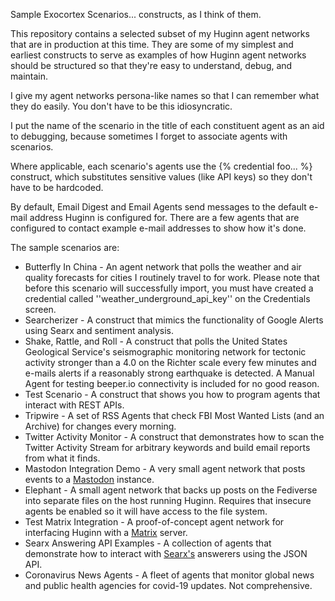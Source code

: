 Sample Exocortex Scenarios... constructs, as I think of them.

This repository contains a selected subset of my Huginn agent networks that are in production at this time.  They are some of my simplest and earliest constructs to serve as examples of how Huginn agent networks should be structured so that they're easy to understand, debug, and maintain.

I give my agent networks persona-like names so that I can remember what they do easily.  You don't have to be this idiosyncratic.

I put the name of the scenario in the title of each constituent agent as an aid to debugging, because sometimes I forget to associate agents with scenarios.

Where applicable, each scenario's agents use the {% credential foo... %} construct, which substitutes sensitive values (like API keys) so they don't have to be hardcoded.

By default, Email Digest and Email Agents send messages to the default e-mail address Huginn is configured for.  There are a few agents that are configured to contact example e-mail addresses to show how it's done.

The sample scenarios are:
* Butterfly In China - An agent network that polls the weather and air quality forecasts for cities I routinely travel to for work.  Please note that before this scenario will successfully import, you must have created a credential called ''weather_underground_api_key'' on the Credentials screen.
* Searcherizer - A construct that mimics the functionality of Google Alerts using Searx and sentiment analysis.
* Shake, Rattle, and Roll - A construct that polls the United States Geological Service's seismographic monitoring network for tectonic activity stronger than a 4.0 on the Richter scale every few minutes and e-mails alerts if a reasonably strong earthquake is detected.  A Manual Agent for testing beeper.io connectivity is included for no good reason.
* Test Scenario - A construct that shows you how to program agents that interact with REST APIs.
* Tripwire - A set of RSS Agents that check FBI Most Wanted Lists (and an Archive) for changes every morning.
* Twitter Activity Monitor - A construct that demonstrates how to scan the Twitter Activity Stream for arbitrary keywords and build email reports from what it finds.
* Mastodon Integration Demo - A very small agent network that posts events to a [Mastodon](https://joinmastodon.org/) instance.
* Elephant - A small agent network that backs up posts on the Fediverse into separate files on the host running Huginn.  Requires that insecure agents be enabled so it will have access to the file system.
* Test Matrix Integration - A proof-of-concept agent network for interfacing Huginn with a [Matrix](https://matrix.org/) server.
* Searx Answering API Examples - A collection of agents that demonstrate how to interact with [Searx's](https://searx.me/) answerers using the JSON API.
* Coronavirus News Agents - A fleet of agents that monitor global news and public health agencies for covid-19 updates.  Not comprehensive.

